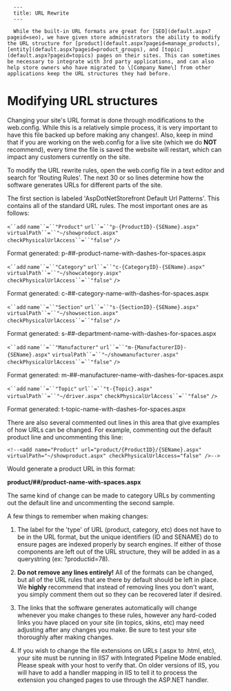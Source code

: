 
      ---
      title: URL Rewrite
      ---

      While the built-in URL formats are great for [SEO](default.aspx?pageid=seo), we have given store administrators the ability to modify the URL structure for [product](default.aspx?pageid=manage_products), [entity](default.aspx?pageid=product_groups), and [topic](default.aspx?pageid=topics) pages on their sites. This can sometimes be necessary to integrate with 3rd party applications, and can also help store owners who have migrated to \[Company Name\] from other applications keep the URL structures they had before.

Modifying URL structures
========================

Changing your site's URL format is done through modifications to the web.config. While this is a relatively simple process, it is very important to have this file backed up before making any changes!. Also, keep in mind that if you are working on the web.config for a live site (which we do **NOT** recommend), every time the file is saved the website will restart, which can impact any customers currently on the site.   
  
To modify the URL rewrite rules, open the web.config file in a text editor and search for 'Routing Rules'. The next 30 or so lines determine how the software generates URLs for different parts of the site.   
  
The first section is labeled 'AspDotNetStorefront Default Url Patterns'. This contains all of the standard URL rules. The most important ones are as follows:

`<``add` `name``=``"Product"` `url``=``"p-{ProductID}-{SEName}.aspx"` `virtualPath``=``"~/showproduct.aspx"` `checkPhysicalUrlAccess``=``"false"` `/>`

Format generated: p-##-product-name-with-dashes-for-spaces.aspx

`<``add` `name``=``"Category"` `url``=``"c-{CategoryID}-{SEName}.aspx"` `virtualPath``=``"~/showcategory.aspx"` `checkPhysicalUrlAccess``=``"false"` `/>`

Format generated: c-##-category-name-with-dashes-for-spaces.aspx

`<``add` `name``=``"Section"` `url``=``"s-{SectionID}-{SEName}.aspx"` `virtualPath``=``"~/showsection.aspx"` `checkPhysicalUrlAccess``=``"false"` `/>`

Format generated: s-##-department-name-with-dashes-for-spaces.aspx

`<``add` `name``=``"Manufacturer"` `url``=``"m-{ManufacturerID}-{SEName}.aspx"` `virtualPath``=``"~/showmanufacturer.aspx"` `checkPhysicalUrlAccess``=``"false"` `/>`

Format generated: m-##-manufacturer-name-with-dashes-for-spaces.aspx

`<``add` `name``=``"Topic"` `url``=``"t-{Topic}.aspx"` `virtualPath``=``"~/driver.aspx"` `checkPhysicalUrlAccess``=``"false"` `/>`

Format generated: t-topic-name-with-dashes-for-spaces.aspx

There are also several commented out lines in this area that give examples of how URLs can be changed. For example, commenting out the default product line and uncommenting this line:

`<!--<add name="Product" url="product/{ProductID}/{SEName}.aspx" virtualPath="~/showproduct.aspx" checkPhysicalUrlAccess="false" />-->`

Would generate a product URL in this format:

**product/##/product-name-with-spaces.aspx**

The same kind of change can be made to category URLs by commenting out the default line and uncommenting the second sample.   
  
A few things to remember when making changes:

1.  The label for the 'type' of URL (product, category, etc) does not have to be in the URL format, but the unique identifiers (ID and SENAME) do to ensure pages are indexed properly by search engines. If either of those components are left out of the URL structure, they will be added in as a querystring (ex: ?productid=78).  
      
    
2.  **Do not remove any lines entirely!** All of the formats can be changed, but all of the URL rules that are there by default should be left in place. We **highly** recommend that instead of removing lines you don't want, you simply comment them out so they can be recovered later if desired.  
      
    
3.  The links that the software generates automatically will change whenever you make changes to these rules, however any hard-coded links you have placed on your site (in topics, skins, etc) may need adjusting after any changes you make. Be sure to test your site thoroughly after making changes.  
      
    
4.  If you wish to change the file extensions on URLs (.aspx to .html, etc), your site must be running in IIS7 with Integrated Pipeline Mode enabled. Please speak with your host to verify that. On older versions of IIS, you will have to add a handler mapping in IIS to tell it to process the extension you changed pages to use through the ASP.NET handler.
      